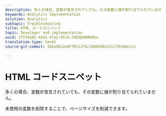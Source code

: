 ```yaml
---
description: 多くの場合、変数が宣言されていても、その変数に値が割り当てられていません。
keywords: Analytics Implementation
solution: Analytics
subtopic: Troubleshooting
title: HTML コードスニペット
topic: Developer and implementation
uuid: 3f57da82-4d41-47a2-9fcb-74b9b08068ba
translation-type: tm+mt
source-git-commit: 16ba0b12e0f70112f4c10804d0a13c278388ecc2

---
```



# HTML コードスニペット

多くの場合、変数が宣言されていても、その変数に値が割り当てられていません。

未使用の変数を削除することで、ページサイズを削減できます。
